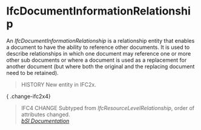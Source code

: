 IfcDocumentInformationRelationship
==================================
An _IfcDocumentInformationRelationship_ is a relationship entity that enables
a document to have the ability to reference other documents. It is used to
describe relationships in which one document may reference one or more other
sub documents or where a document is used as a replacement for another
document (but where both the original and the replacing document need to be
retained).  
  
> HISTORY  New entity in IFC2x.  
  
{ .change-ifc2x4}  
> IFC4 CHANGE  Subtyped from _IfcResourceLevelRelationship_, order of
> attributes changed.  
[ _bSI
Documentation_](https://standards.buildingsmart.org/IFC/DEV/IFC4_2/FINAL/HTML/schema/ifcexternalreferenceresource/lexical/ifcdocumentinformationrelationship.htm)


